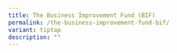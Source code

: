 ```yaml
---
title: The Business Improvement Fund (BIF)
permalink: /the-business-improvement-fund-bif/
variant: tiptap
description: ""
---
```

